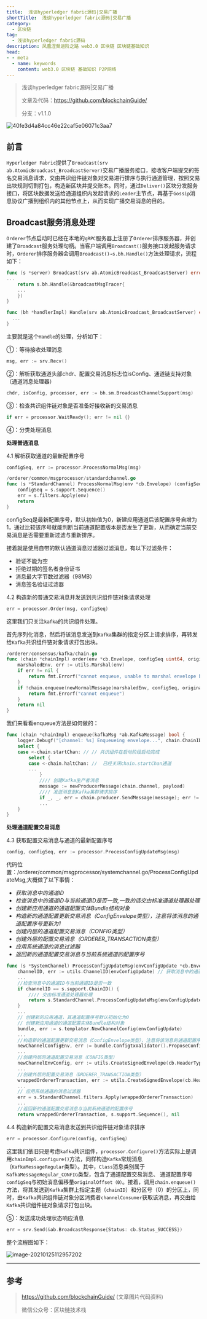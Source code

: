 ```yaml
---
title:  浅谈hyperledger fabric源码|交易广播
shortTitle:  浅谈hyperledger fabric源码|交易广播
category:
  - 区块链
tag:
  - 浅谈hyperledger fabric源码
description: 凤凰涅槃进阶之路 web3.0 区块链 区块链基础知识  
head:
- - meta
  - name: keywords
    content: web3.0 区块链 基础知识 P2P网络 
---
```

> 浅谈hyperledger fabric源码|交易广播
>
> 文章及代码：https://github.com/blockchainGuide/
>
> 分支：v1.1.0

![40fe3d4a84cc46e22caf5e06071c3aa7](https://tva1.sinaimg.cn/large/008eGmZEgy1gmz2lvzbprj31ao0t6n61.jpg)

## 前言

`Hyperledger Fabric`提供了`Broadcast(srv ab.AtomicBroadcast_BroadcastServer)`交易广播服务接口，接收客户端提交的签名交易消息请求，交由共识组件链对象对交易进行排序与执行通道管理，按照交易出块规则切割打包，构造新区块并提交账本。同时，通过`Deliver()`区块分发服务接口，将区块数据发送给通道组织内发起请求的`Leader`主节点，再基于`Gossip`消息协议广播到组织内的其他节点上，从而实现广播交易消息的目的。 

## Broadcast服务消息处理

`Orderer`节点启动时已经在本地的`gRPC`服务器上注册了`Orderer`排序服务器，并创建了`Broadcast`服务处理句柄。当客户端调用`Broadcast()`服务接口发起服务请求时，`Orderer`排序服务器会调用`Broadcast()→s.bh.Handle()`方法处理请求，流程如下：

```go
func (s *server) Broadcast(srv ab.AtomicBroadcast_BroadcastServer) error {
...
	return s.bh.Handle(&broadcastMsgTracer{
	...
	})
}
```

```go
func (bh *handlerImpl) Handle(srv ab.AtomicBroadcast_BroadcastServer) error {
  ...
}
```

主要就是这个`Handle`的处理，分析如下：

①：等待接收处理消息

```go
msg, err := srv.Recv()
```

②：解析获取通道头部chdr、配置交易消息标志位isConfig、通道链支持对象（通道消息处理器）

```go
chdr, isConfig, processor, err := bh.sm.BroadcastChannelSupport(msg)
```

③：检查共识组件链对象是否准备好接收新的交易消息

```go
if err = processor.WaitReady(); err != nil {}
```

④：分类处理消息

**处理普通消息**

4.1 解析获取通道的最新配置序号

```go
configSeq, err := processor.ProcessNormalMsg(msg)
```

```go
/orderer/common/msgprocessor/standardchannel.go
func (s *StandardChannel) ProcessNormalMsg(env *cb.Envelope) (configSeq uint64, err error) {
	configSeq = s.support.Sequence()
	err = s.filters.Apply(env)
	return
}
```

configSeq是最新配置序号，默认初始值为0，新建应用通道后该配置序号自增为1，通过比较该序号就能判断当前通道配置版本是否发生了更新，从而确定当前交易消息是否需要重新过滤与重新排序。

接着就是使用自带的默认通道消息过滤器过滤消息，有以下过滤条件：

- 验证不能为空
- 拒绝过期的签名者身份证书
- 消息最大字节数过滤器（98MB）
- 消息签名验证过滤器

4.2 构造新的普通交易消息并发送到共识组件链对象请求处理

```GO
err = processor.Order(msg, configSeq) 
```

这里我们只关注`kafka`的共识组件处理。

首先序列化消息，然后将该消息发送到`Kafka`集群的指定分区上请求排序，再转发给`Kafka`共识组件链对象请求打包出块。

```go
/orderer/consensus/kafka/chain.go
func (chain *chainImpl) order(env *cb.Envelope, configSeq uint64, originalOffset int64) error {
	marshaledEnv, err := utils.Marshal(env)
	if err != nil {
		return fmt.Errorf("cannot enqueue, unable to marshal envelope because = %s", err)
	}
	if !chain.enqueue(newNormalMessage(marshaledEnv, configSeq, originalOffset)) {
		return fmt.Errorf("cannot enqueue")
	}
	return nil
}
```

我们来看看enqueue方法是如何做的：

```go
func (chain *chainImpl) enqueue(kafkaMsg *ab.KafkaMessage) bool {
	logger.Debugf("[channel: %s] Enqueueing envelope...", chain.ChainID())
	select {
	case <-chain.startChan: // // 共识组件在启动阶段启动完成
		select {
		case <-chain.haltChan: //  已经关闭chain.startChan通道
		...
			}
			//// 创建Kafka生产者消息
			message := newProducerMessage(chain.channel, payload)
			//// 发送消息到Kafka集群请求排序
			if _, _, err = chain.producer.SendMessage(message); err != nil {
			...
	}
}
```

**处理通道配置交易消息**

4.3  获取配置交易消息与通道的最新配置序号

```go
config, configSeq, err := processor.ProcessConfigUpdateMsg(msg)
```

代码位置：/orderer/common/msgprocessor/systemchannel.go/ProcessConfigUpdateMsg,大概做了以下事情：

- *获取消息中的通道ID*
- *检查消息中的通道ID与当前通道ID是否一致,一致的话交由标准通道处理器处理*
- *创建新应用通道的通道配置实体Bundle结构对象*
- *构造新的通道配置更新交易消息（ConfigEnvelope类型），注意将该消息的通道配置序号更新为1*
- *创建内层的通道配置交易消息（CONFIG类型）*
- *创建外层的配置交易消息（ORDERER_TRANSACTION类型）*
- *应用系统通道的消息过滤器*
- *返回新的通道配置交易消息与当前系统通道的配置序号*

```go
func (s *SystemChannel) ProcessConfigUpdateMsg(envConfigUpdate *cb.Envelope) (config *cb.Envelope, configSeq uint64, err error) {
	channelID, err := utils.ChannelID(envConfigUpdate) // 获取消息中的通道ID
	...
	//检查消息中的通道ID与当前通道ID是否一致
	if channelID == s.support.ChainID() {
		//// 交由标准通道处理器处理
		return s.StandardChannel.ProcessConfigUpdateMsg(envConfigUpdate)
	}
	...
	// 创建新的应用通道，其通道配置序号默认初始化为0
	// 创建新应用通道的通道配置实体Bundle结构对象
	bundle, err := s.templator.NewChannelConfig(envConfigUpdate)
	...
	//构造新的通道配置更新交易消息（ConfigEnvelope类型），注意将该消息的通道配置序号更新为1
	newChannelConfigEnv, err := bundle.ConfigtxValidator().ProposeConfigUpdate(envConfigUpdate)
	...
	//创建内层的通道配置交易消息（CONFIG类型）
	newChannelEnvConfig, err := utils.CreateSignedEnvelope(cb.HeaderType_CONFIG, channelID, s.support.Signer(), newChannelConfigEnv, msgVersion, epoch)
	...
	//创建外层的配置交易消息（ORDERER_TRANSACTION类型）
	wrappedOrdererTransaction, err := utils.CreateSignedEnvelope(cb.HeaderType_ORDERER_TRANSACTION, s.support.ChainID(), s.support.Signer(), newChannelEnvConfig, msgVersion, epoch)
	...
	// 应用系统通道的消息过滤器
	err = s.StandardChannel.filters.Apply(wrappedOrdererTransaction)
	...
	//返回新的通道配置交易消息与当前系统通道的配置序号
	return wrappedOrdererTransaction, s.support.Sequence(), nil
```

4.4 构造新的配置交易消息发送到共识组件链对象请求排序

```go
err = processor.Configure(config, configSeq)
```

这里我们依旧只是考虑`kafka`共识组件，`processor.Configure()`方法实际上是调用`chainImpl.configure()`方法，同样构造`Kafka`常规消息（`KafkaMessageRegular`类型）。其中，`Class`消息类别属于`KafkaMessageRegular_CONFIG`类型，包含了通道配置交易消息、 通道配置序号`configSeq`与初始消息偏移量`originalOffset（0）`。接着，调用`chain.enqueue()`方法，将其发送到`Kafka`集群上指定主题（`chainID`）和分区号（0）的分区上，同时，由`Kafka`共识组件链对象分区消费者`channelConsumer`获取该消息，再交由给`Kafka`共识组件链对象请求打包出块。

⑤：发送成功处理状态响应消息

```go
err = srv.Send(&ab.BroadcastResponse{Status: cb.Status_SUCCESS})
```

整个流程图如下：

![image-20210125112957202](https://tva1.sinaimg.cn/large/008eGmZEgy1gmzs6ruy53j31860u0doq.jpg)

------

## 参考 

> https://github.com/blockchainGuide/ (文章图片代码资料)
>
> 微信公众号：区块链技术栈

